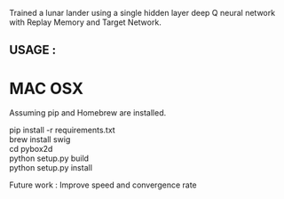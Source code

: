 Trained a lunar lander using a single hidden layer deep Q neural network with Replay Memory and Target Network.  

<h2> USAGE : </h2>
<h1> MAC OSX </h1>
Assuming pip and Homebrew are installed.

pip install -r requirements.txt  
brew install swig  
cd pybox2d  
python setup.py build  
python setup.py install  

Future work : Improve speed and convergence rate
